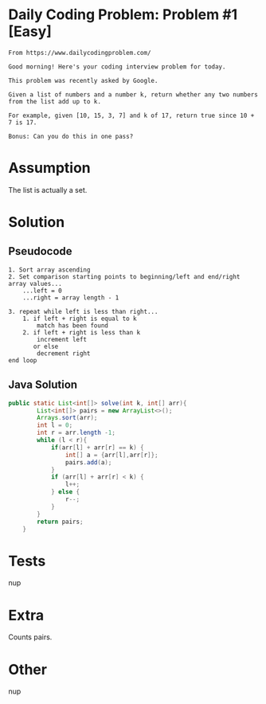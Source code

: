 # Daily Coding Problem: Problem #1 [Easy]

````
From https://www.dailycodingproblem.com/

Good morning! Here's your coding interview problem for today.

This problem was recently asked by Google.

Given a list of numbers and a number k, return whether any two numbers from the list add up to k.

For example, given [10, 15, 3, 7] and k of 17, return true since 10 + 7 is 17.

Bonus: Can you do this in one pass?
````

# Assumption

The list is actually a set.

# Solution

## Pseudocode

````
1. Sort array ascending
2. Set comparison starting points to beginning/left and end/right array values...
    ...left = 0
    ...right = array length - 1

3. repeat while left is less than right...
    1. if left + right is equal to k
        match has been found
    2. if left + right is less than k
        increment left
       or else
        decrement right
end loop
````

## Java Solution
````java
public static List<int[]> solve(int k, int[] arr){
        List<int[]> pairs = new ArrayList<>();
        Arrays.sort(arr);
        int l = 0;
        int r = arr.length -1;
        while (l < r){
            if(arr[l] + arr[r] == k) {
                int[] a = {arr[l],arr[r]};
                pairs.add(a);
            }
            if (arr[l] + arr[r] < k) {
                l++;
            } else {
                r--;
            }
        }
        return pairs;
    }
````

# Tests

nup

# Extra

Counts pairs.

# Other

nup
